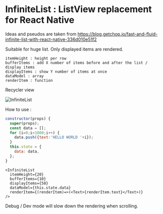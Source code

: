 # InfiniteList : ListView replacement for React Native

Ideas and pseudos are taken from
https://blog.getchop.io/fast-and-fluid-infinite-list-with-react-native-336d010e51f2

Suitable for huge list. Only displayed items are rendered.
```
itemHeight : height per row
bufferItems : add X number of items before and after the list / display items
displayItems : show Y number of items at once
dataModel : array
renderItem : function
```
Recycler view

![InfiniteList](https://github.com/kenny1har/infinite-list/blob/master/demo2.gif?raw=true "InfiniteList")

How to use :
```javascript
constructor(props) {
  super(props);
  const data = [];
  for (i=0;i<1000;i++) {
    data.push({text:'HELLO WORLD '+i});
  }
  this.state = {
    data: data,
  };
}
```

```
<InfiniteList
  itemHeight={20}
  bufferItems={10}
  displayItems={50}
  dataModel={this.state.data}
  renderItem={(renderItem)=>(<Text>{renderItem.text}</Text>)}
/>
```

Debug / Dev mode will slow down the rendering when scrolling.
